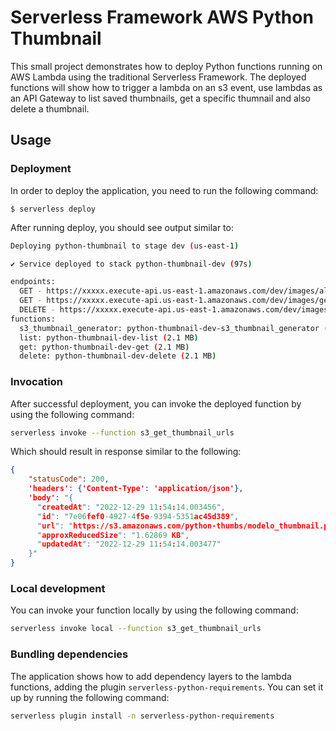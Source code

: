 <!--
title: 'Python Thumbnail'
description: 'This small project demonstrates how to deploy a Python function running on AWS Lambda using the traditional Serverless Framework.'
layout: Doc
framework: v3
platform: AWS
language: python
priority: 2
authorLink: 'https://github.com/adannogueira'
authorName: 'Adan Nogueira'
-->


# Serverless Framework AWS Python Thumbnail

This small project demonstrates how to deploy Python functions running on AWS Lambda using the traditional Serverless Framework. The deployed functions will show how to trigger a lambda on an s3 event, use lambdas as an API Gateway to list saved thumbnails, get a specific thumnail and also delete a thumbnail.

## Usage

### Deployment

In order to deploy the application, you need to run the following command:

```
$ serverless deploy
```

After running deploy, you should see output similar to:

```bash
Deploying python-thumbnail to stage dev (us-east-1)

✔ Service deployed to stack python-thumbnail-dev (97s)

endpoints:                                                                                                                                    
  GET - https://xxxxx.execute-api.us-east-1.amazonaws.com/dev/images/all
  GET - https://xxxxx.execute-api.us-east-1.amazonaws.com/dev/images/get/{id}
  DELETE - https://xxxxx.execute-api.us-east-1.amazonaws.com/dev/images/delete/{id}
functions:
  s3_thumbnail_generator: python-thumbnail-dev-s3_thumbnail_generator (2.1 MB)                                                                
  list: python-thumbnail-dev-list (2.1 MB)
  get: python-thumbnail-dev-get (2.1 MB)
  delete: python-thumbnail-dev-delete (2.1 MB)
```

### Invocation

After successful deployment, you can invoke the deployed function by using the following command:

```bash
serverless invoke --function s3_get_thumbnail_urls
```

Which should result in response similar to the following:

```json
{
    "statusCode": 200,
    'headers': {'Content-Type': 'application/json'},
    'body': "{
      "createdAt": "2022-12-29 11:54:14.003456",
      "id": "7e06fef0-4927-4f5e-9394-5351ac45d389",
      "url": "https://s3.amazonaws.com/python-thumbs/modelo_thumbnail.png",
      "approxReducedSize": "1.62869 KB",
      "updatedAt": "2022-12-29 11:54:14.003477"
    }"
}
```

### Local development

You can invoke your function locally by using the following command:

```bash
serverless invoke local --function s3_get_thumbnail_urls
```

### Bundling dependencies

The application shows how to add dependency layers to the lambda functions, adding the plugin `serverless-python-requirements`. You can set it up by running the following command:

```bash
serverless plugin install -n serverless-python-requirements
```
